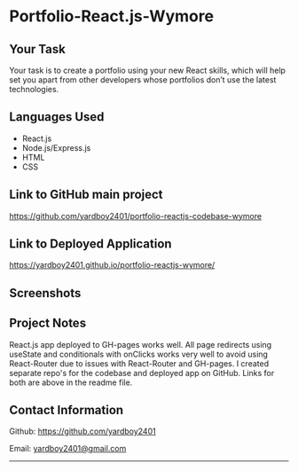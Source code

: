 # Portfolio-React.js-Wymore

## Your Task
Your task is to create a portfolio using your new React skills, which will help set you apart from other developers whose portfolios don’t use the latest technologies. 

## Languages Used
- React.js
- Node.js/Express.js
- HTML
- CSS

## Link to GitHub main project
https://github.com/yardboy2401/portfolio-reactjs-codebase-wymore

## Link to Deployed Application
https://yardboy2401.github.io/portfolio-reactjs-wymore/

## Screenshots

## Project Notes
React.js app deployed to GH-pages works well. All page redirects using useState and conditionals with onClicks works very well to avoid using React-Router due to issues with React-Router and GH-pages. I created separate repo's for the codebase and deployed app on GitHub. Links for both are above in the readme file.

## Contact Information 
Github: https://github.com/yardboy2401

Email: yardboy2401@gmail.com

- - - -

